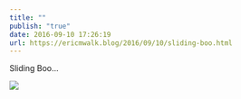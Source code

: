 ```yaml
---
title: ""
publish: "true"
date: 2016-09-10 17:26:19
url: https://ericmwalk.blog/2016/09/10/sliding-boo.html
---
```


Sliding Boo...

![](https://ericmwalk.blog/uploads/2022/4040e189ac.jpg)